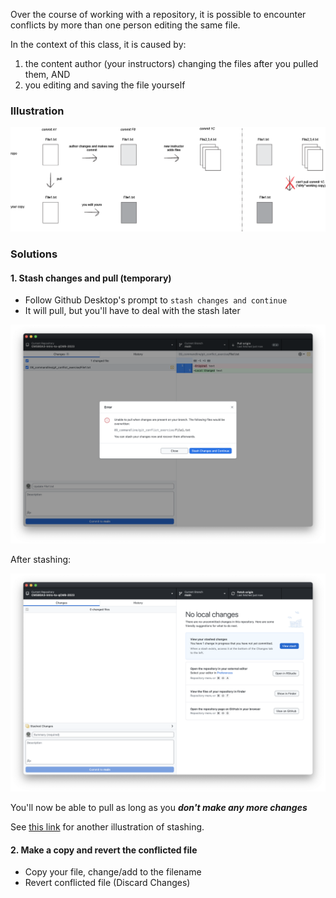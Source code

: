 Over the course of working with a repository, it is possible to encounter conflicts by more than one person editing the same file.

In the context of this class, it is caused by:
  1. the content author (your instructors) changing the files after you pulled them, AND 
  1. you editing and saving the file yourself
 
### Illustration 

![pull conflicts](../img/pull_conflict.png)


### Solutions

#### 1. Stash changes and pull (temporary)
  - Follow Github Desktop's prompt to `stash changes and continue`
  - It will pull, but you'll have to deal with the stash later
  
![Github Desktop stash dialogue box](../img/github_desktop_prompt_stash.png)

After stashing:

![Github Desktop view after stashing](../img/github_desktop_view_after_stash.png)

You'll now be able to pull as long as you ***don't make any more changes***

See [this link](https://docs.github.com/en/desktop/contributing-and-collaborating-using-github-desktop/making-changes-in-a-branch/stashing-changes) for another illustration of stashing.

#### 2. Make a copy and revert the conflicted file
  - Copy your file, change/add to the filename
  - Revert conflicted file (Discard Changes)

 

